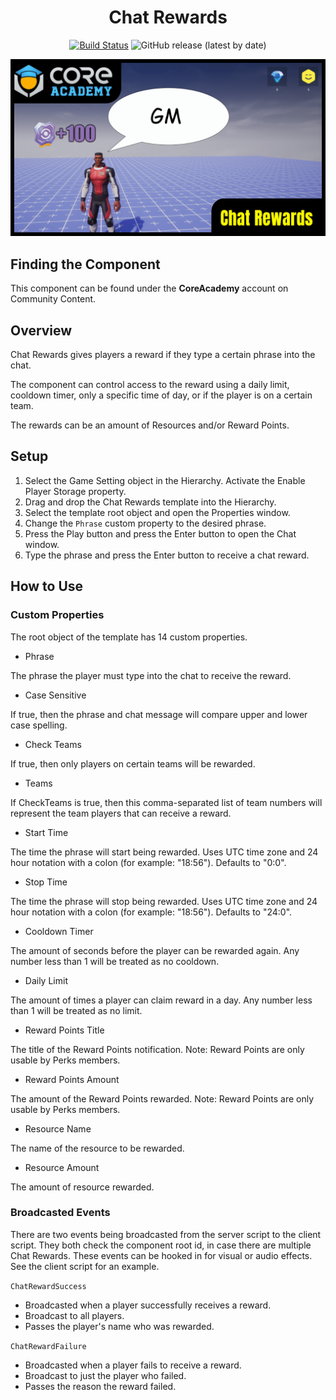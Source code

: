 <div align="center">

# Chat Rewards

[![Build Status](https://github.com/ManticoreGamesInc/CC-Chat-Rewards/workflows/CI/badge.svg)](https://github.com/ManticoreGamesInc/CC-Chat-Rewards/actions/workflows/ci.yml?query=workflow%3ACI%29)
![GitHub release (latest by date)](https://img.shields.io/github/v/release/ManticoreGamesInc/CC-Chat-Rewards?style=plastic)

![Preview](/Screenshots/Chat_Rewards.png)

</div>

## Finding the Component

This component can be found under the **CoreAcademy** account on Community Content.

## Overview

Chat Rewards gives players a reward if they type a certain phrase into the chat.

The component can control access to the reward using a daily limit, cooldown timer, only a specific time of day, or if the player is on a certain team.

The rewards can be an amount of Resources and/or Reward Points.

## Setup

1) Select the Game Setting object in the Hierarchy. Activate the Enable Player Storage property.
2) Drag and drop the Chat Rewards template into the Hierarchy.
3) Select the template root object and open the Properties window.
4) Change the `Phrase` custom property to the desired phrase.
5) Press the Play button and press the Enter button to open the Chat window.
6) Type the phrase and press the Enter button to receive a chat reward.

## How to Use

### Custom Properties

The root object of the template has 14 custom properties.

- Phrase

The phrase the player must type into the chat to receive the reward.

- Case Sensitive

If true, then the phrase and chat message will compare upper and lower case spelling.

- Check Teams

If true, then only players on certain teams will be rewarded.

- Teams

If CheckTeams is true, then this comma-separated list of team numbers will represent the team players that can receive a reward.

- Start Time

The time the phrase will start being rewarded. Uses UTC time zone and 24 hour notation with a colon (for example: "18:56"). Defaults to "0:0".

- Stop Time

The time the phrase will stop being rewarded. Uses UTC time zone and 24 hour notation with a colon (for example: "18:56"). Defaults to "24:0".

- Cooldown Timer

The amount of seconds before the player can be rewarded again. Any number less than 1 will be treated as no cooldown.

- Daily Limit

The amount of times a player can claim reward in a day. Any number less than 1 will be treated as no limit.

- Reward Points Title

The title of the Reward Points notification. Note: Reward Points are only usable by Perks members.

- Reward Points Amount

The amount of the Reward Points rewarded. Note: Reward Points are only usable by Perks members.

- Resource Name

The name of the resource to be rewarded.

- Resource Amount

The amount of resource rewarded.

### Broadcasted Events

There are two events being broadcasted from the server script to the client script.
They both check the component root id, in case there are multiple Chat Rewards.
These events can be hooked in for visual or audio effects. See the client script for an example.

`ChatRewardSuccess`
- Broadcasted when a player successfully receives a reward.
- Broadcast to all players.
- Passes the player's name who was rewarded.

`ChatRewardFailure`
- Broadcasted when a player fails to receive a reward.
- Broadcast to just the player who failed.
- Passes the reason the reward failed.
